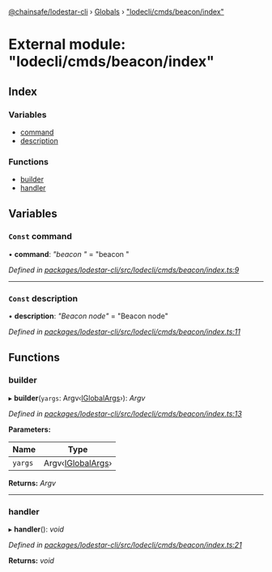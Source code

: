 [@chainsafe/lodestar-cli](../README.md) › [Globals](../globals.md) › ["lodecli/cmds/beacon/index"](_lodecli_cmds_beacon_index_.md)

# External module: "lodecli/cmds/beacon/index"

## Index

### Variables

* [command](_lodecli_cmds_beacon_index_.md#const-command)
* [description](_lodecli_cmds_beacon_index_.md#const-description)

### Functions

* [builder](_lodecli_cmds_beacon_index_.md#builder)
* [handler](_lodecli_cmds_beacon_index_.md#handler)

## Variables

### `Const` command

• **command**: *"beacon <command>"* = "beacon <command>"

*Defined in [packages/lodestar-cli/src/lodecli/cmds/beacon/index.ts:9](https://github.com/ChainSafe/lodestar/blob/1c1c1df91/packages/lodestar-cli/src/lodecli/cmds/beacon/index.ts#L9)*

___

### `Const` description

• **description**: *"Beacon node"* = "Beacon node"

*Defined in [packages/lodestar-cli/src/lodecli/cmds/beacon/index.ts:11](https://github.com/ChainSafe/lodestar/blob/1c1c1df91/packages/lodestar-cli/src/lodecli/cmds/beacon/index.ts#L11)*

## Functions

###  builder

▸ **builder**(`yargs`: Argv‹[IGlobalArgs](../interfaces/_lodecli_options_.iglobalargs.md)›): *Argv*

*Defined in [packages/lodestar-cli/src/lodecli/cmds/beacon/index.ts:13](https://github.com/ChainSafe/lodestar/blob/1c1c1df91/packages/lodestar-cli/src/lodecli/cmds/beacon/index.ts#L13)*

**Parameters:**

Name | Type |
------ | ------ |
`yargs` | Argv‹[IGlobalArgs](../interfaces/_lodecli_options_.iglobalargs.md)› |

**Returns:** *Argv*

___

###  handler

▸ **handler**(): *void*

*Defined in [packages/lodestar-cli/src/lodecli/cmds/beacon/index.ts:21](https://github.com/ChainSafe/lodestar/blob/1c1c1df91/packages/lodestar-cli/src/lodecli/cmds/beacon/index.ts#L21)*

**Returns:** *void*
